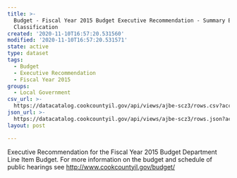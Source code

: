 ```yaml
---
title: >-
  Budget - Fiscal Year 2015 Budget Executive Recommendation - Summary By Object
  Classification
created: '2020-11-10T16:57:20.531560'
modified: '2020-11-10T16:57:20.531571'
state: active
type: dataset
tags:
  - Budget
  - Executive Recommendation
  - Fiscal Year 2015
groups:
  - Local Government
csv_url: >-
  https://datacatalog.cookcountyil.gov/api/views/ajbe-scz3/rows.csv?accessType=DOWNLOAD
json_url: >-
  https://datacatalog.cookcountyil.gov/api/views/ajbe-scz3/rows.json?accessType=DOWNLOAD
layout: post

---
```

Executive Recommendation for the Fiscal Year 2015 Budget Department Line Item Budget. For more information on the budget and schedule of public hearings see http://www.cookcountyil.gov/budget/
